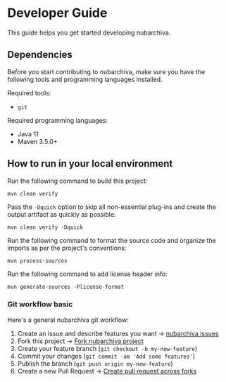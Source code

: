 # Developer Guide

This guide helps you get started developing nubarchiva.

## Dependencies

Before you start contributing to nubarchiva, make sure you have the following tools and programming languages installed.

Required tools:

- `git`

Required programming languages:

- Java 11
- Maven 3.5.0+
 
## How to run in your local environment

Run the following command to build this project:

```
mvn clean verify
```

Pass the `-Dquick` option to skip all non-essential plug-ins and create the output artifact as quickly as possible:

```
mvn clean verify -Dquick
```

Run the following command to format the source code and organize the imports as per the project's conventions:

```
mvn process-sources
```

Run the following command to add license header info:

```
mvn generate-sources -Plicense-format
```
### Git workflow basic

Here's a general nubarchiva git workflow:

1. Create an issue and describe features you want -> [nubarchiva issues](https://github.com/nubarchiva/nuba-oss/issues)
2. Fork this project -> [Fork nubarchiva project](https://github.com/nubarchiva/nuba-oss/fork)
3. Create your feature branch (`git checkout -b my-new-feature`)
4. Commit your changes (`git commit -am 'Add some features'`)
5. Publish the branch (`git push origin my-new-feature`)
6. Create a new Pull Request -> [Create pull request across forks](https://github.com/nubarchiva/nuba-oss/compare)
